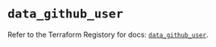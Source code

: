 # `data_github_user`

Refer to the Terraform Registory for docs: [`data_github_user`](https://registry.terraform.io/providers/integrations/github/5.38.0/docs/data-sources/user).
